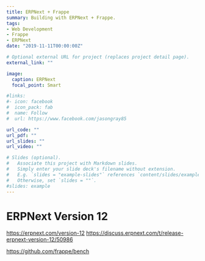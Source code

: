 ```yaml
---
title: ERPNext + Frappe
summary: Building with ERPNext + Frappe.
tags:
- Web Development
- Frappe
- ERPNext
date: "2019-11-11T00:00:00Z"

# Optional external URL for project (replaces project detail page).
external_link: ""

image:
  caption: ERPNext
  focal_point: Smart

#links:
#- icon: facebook
#  icon_pack: fab
#  name: Follow
#  url: https://www.facebook.com/jasongray85

url_code: ""
url_pdf: ""
url_slides: ""
url_video: ""

# Slides (optional).
#   Associate this project with Markdown slides.
#   Simply enter your slide deck's filename without extension.
#   E.g. `slides = "example-slides"` references `content/slides/example-slides.md`.
#   Otherwise, set `slides = ""`.
#slides: example
---
```


# ERPNext Version 12

https://erpnext.com/version-12
https://discuss.erpnext.com/t/release-erpnext-version-12/50986

https://github.com/frappe/bench


